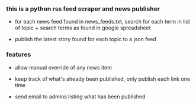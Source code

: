 ### this is a python rss feed scraper and news publisher

- for each news feed found in news_feeds.txt, search for each term in list of topic + search terms as found in google spreadsheet

- publish the latest story found for each topic to a json feed

### features

- allow manual override of any news item

- keep track of what's already been published, only publish each link one time

- send email to admins listing what has been published

